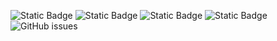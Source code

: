 ![Static Badge](https://img.shields.io/badge/blacklists-60-000000) ![Static Badge](https://img.shields.io/badge/blacklisted-3128403-cc0000) ![Static Badge](https://img.shields.io/badge/whitelisted-2243-00CC00) ![Static Badge](https://img.shields.io/badge/streaming_blacklist-28107-000000) ![GitHub issues](https://img.shields.io/github/issues/fabriziosalmi/blacklists)
